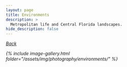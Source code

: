```yaml
---
layout: page
title: Environments
description: >
  Metropolitan life and Central Florida landscapes.
hide_description: false
---
```


<i class="icomoon icon-arrow-left2"> [Back](/photography/)

{% include image-gallery.html folder="/assets/img/photography/environments/" %}
